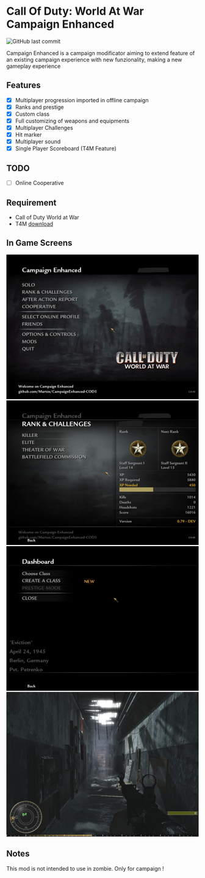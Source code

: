 # Call Of Duty: World At War Campaign Enhanced

![GitHub last commit](https://img.shields.io/github/last-commit/Martos/CampaignEnhanced-COD5)

Campaign Enhanced is a campaign modificator aiming to extend feature of an existing campaign experience with new funzionality, making a new gameplay experience

## Features

- [x] Multiplayer progression imported in offline campaign
- [x] Ranks and prestige
- [x] Custom class
- [x] Full customizing of weapons and equipments
- [x] Multiplayer Challenges
- [x] Hit marker
- [x] Multiplayer sound
- [x] Single Player Scoreboard (T4M Feature)

## TODO

- [ ] Online Cooperative

## Requirement

- Call of Duty World at War
- T4M [download](https://github.com/iAmThatMichael/T4M)

## In Game Screens

![Alt text](/screens/1.png?raw=true "Main Menu")
![Alt text](/screens/2.png?raw=true "Barracks Menu")
![Alt text](/screens/3.png?raw=true "Custom Class Menu")
![Alt text](/screens/4.png?raw=true "In Game")

## Notes

This mod is not intended to use in zombie. Only for campaign !
